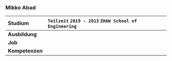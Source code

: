 ### Mikko Abad

| **Studium** 			 | `Teilzeit` `2019 - 2013` `ZHAW School of Engineering` 					   |
| :--------------------- | :-------------------------------------------------------------------------- |
| **Ausbildung** 		 |   |
| **Job**                |                     |
| **Kompetenzen**        |    |
